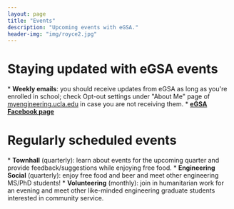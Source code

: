```yaml
---
layout: page
title: "Events"
description: "Upcoming events with eGSA."
header-img: "img/royce2.jpg"
---
```

<!--
#Upcoming Events
<ul>
{% for event in site.categories.events %}
<li>
	<a href="{{ event.url | prepend: site.baseurl }}">
    	<span class="post-title text-left"><b>{{ event.event-date }}, {{ event.name }}</b>. {{event.event-description}}</span>
	</a>
</li>
{% endfor %}
</ul>
<hr>
-->

<h1>Staying updated with eGSA events</h1>
* <b>Weekly emails</b>: you should receive updates from eGSA as long as you're enrolled in school; check Opt-out settings under "About Me" page of <a href="https://my.engineering.ucla.edu" >myengineering.ucla.edu</a> in case you are not receiving them.
* <a href="https://www.facebook.com/UCLA.eGSA?fref=ts" ><b>eGSA Facebook page</b></a>

<h1>Regularly scheduled events</h1>
* <b>Townhall</b> (quarterly): learn about events for the upcoming quarter and provide feedback/suggestions while enjoying free food.
* <b>Engineering Social</b> (quarterly): enjoy free food and beer and meet other engineering MS/PhD students!
* <b>Volunteering</b> (monthly): join in humanitarian work for an evening and meet other like-minded engineering graduate students interested in community service.

